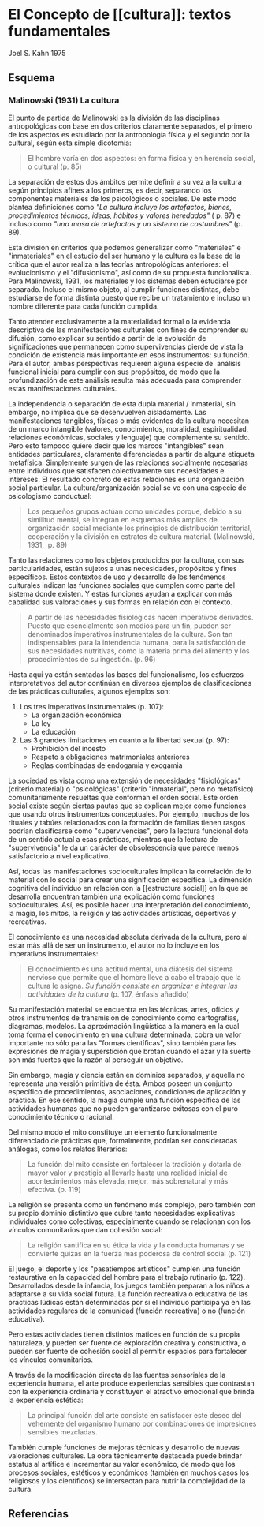 # El Concepto de [[cultura]]: textos fundamentales
Joel S. Kahn 1975

## Esquema
### Malinowski (1931) La  cultura
El punto de partida de Malinowski es la división de las disciplinas antropológicas con base en dos criterios claramente separados, el primero de los aspectos es estudiado por la antropología física y el segundo por la cultural, según esta simple dicotomía:

>El hombre varía en dos aspectos: en forma física y en herencia social, o cultural (p. 85)

La separación de estos dos ámbitos permite definir a su vez a la cultura según principios afines a los primeros, es decir, separando los componentes materiales de los psicológicos o sociales. De este modo plantea definiciones como *"La cultura incluye los artefactos, bienes, procedimientos técnicos, ideas, hábitos y valores heredados"* ( p. 87) e incluso como *"una masa de artefactos y un sistema de costumbres"* (p. 89).

Esta división en criterios que podemos generalizar como "materiales" e "inmateriales" en el estudio del ser humano y la cultura es la base de la crítica que el autor realiza a las teorías antropológicas anteriores: el evolucionismo y el "difusionismo", así como de su propuesta funcionalista. Para Malinowski, 1931, los materiales y los sistemas deben estudiarse por separado. Incluso el mismo objeto, al cumplir funciones distintas, debe estudiarse de forma distinta puesto que recibe un tratamiento e incluso un nombre diferente para cada función cumplida.

Tanto atender exclusivamente a la materialidad formal o la evidencia descriptiva de las manifestaciones culturales con fines de comprender su difusión, como explicar su sentido a partir de la evolución de significaciones que permanecen como supervivencias pierde de vista la condición de existencia más importante en esos instrumentos: su función. Para el autor, ambas perspectivas requieren alguna especie de  análisis funcional inicial para cumplir con sus propósitos, de modo que la profundización de este análisis resulta más adecuada para comprender estas manifestaciones culturales.

La independencia o separación de esta dupla material / inmaterial, sin embargo, no implica que se desenvuelven aisladamente. Las manifestaciones tangibles, físicas o más evidentes de la cultura necesitan de un marco intangible (valores, conocimientos, moralidad, espiritualidad, relaciones económicas, sociales y lenguaje) que complemente su sentido. Pero esto tampoco quiere decir que los marcos "intangibles" sean entidades particulares, claramente diferenciadas a partir de alguna etiqueta metafísica. Simplemente surgen de las relaciones socialmente necesarias entre individuos que satisfacen colectivamente sus necesidades e intereses. El resultado concreto de estas relaciones es una organización social particular. La cultura/organización social se ve con una especie de psicologismo conductual:

>Los pequeños grupos actúan como unidades porque, debido a su similitud mental, se integran en esquemas más amplios de organización social mediante los principios de distribución territorial, cooperación y la división en estratos de cultura material. (Malinowski, 1931,  p. 89)

Tanto las relaciones como los objetos producidos por la cultura, con sus particularidades, están sujetos a unas necesidades, propósitos y fines específicos. Estos contextos de uso y desarrollo de los fenómenos culturales indican las funciones sociales que cumplen como parte del sistema donde existen. Y estas funciones ayudan a explicar con más cabalidad sus valoraciones y sus formas en relación con el contexto.

>A partir de las necesidades fisiológicas nacen imperativos derivados. Puesto que esencialmente son medios para un fin, pueden ser denominados imperativos instrumentales de la cultura. Son tan indispensables para la intendencia humana, para la satisfacción de sus necesidades nutritivas, como la materia prima del alimento y los procedimientos de su ingestión. (p. 96) 

Hasta aquí ya están sentadas las bases del funcionalismo, los esfuerzos interpretativos del autor continúan en diversos ejemplos de clasificaciones de las prácticas culturales, algunos ejemplos son:

1.  Los tres imperativos instrumentales (p. 107):
	- La organización económica
	- La ley
	- La educación
2. Las 3 grandes limitaciones en cuanto a la libertad sexual (p. 97):
	- Prohibición del incesto
	- Respeto a obligaciones matrimoniales anteriores
	- Reglas combinadas de endogamia y exogamia

La sociedad es vista como una extensión de necesidades "fisiológicas" (criterio material) o "psicológicas" (criterio "inmaterial", pero no metafísico) comunitariamente resueltas que conforman el orden social. Este orden social existe según ciertas pautas que se explican mejor como funciones que usando otros instrumentos conceptuales. Por ejemplo, muchos de los rituales y tabúes relacionados con la formación de familias tienen rasgos podrían clasificarse como "supervivencias", pero la lectura funcional dota de un sentido actual a esas prácticas, mientras que la lectura de "supervivencia" le da un carácter de obsolescencia que parece menos satisfactorio a nivel explicativo.

Así, todas las manifestaciones socioculturales implican la correlación de lo material con lo social para crear una significación específica. La dimensión cognitiva del individuo en relación con la [[estructura social]] en la que se desarrolla encuentran también una explicación como funciones socioculturales. Así, es posible hacer una interpretación del conocimiento, la magia, los mitos, la religión y las actividades artísticas, deportivas y recreativas.

El conocimiento es una necesidad absoluta derivada de la cultura, pero al estar más allá de ser un instrumento, el autor no lo incluye en los imperativos instrumentales:

>El conocimiento es una actitud mental, una diátesis del sistema nervioso que permite que el hombre lleve a cabo el trabajo que la cultura le asigna. *Su función consiste en organizar e integrar las actividades de la cultura* (p. 107, énfasis añadido)

Su manifestación material se encuentra en las técnicas, artes, oficios y otros instrumentos de transmisión de conocimiento como cartografías, diagramas, modelos. La aproximación lingüística a la manera en la cual toma forma el conocimiento en una cultura determinada, cobra un valor importante no sólo para las "formas científicas", sino también para las expresiones de magia y superstición que brotan cuando el azar y la suerte son más fuertes que la razón al perseguir un objetivo.

Sin embargo, magia y ciencia están en dominios separados, y aquella no representa una versión primitiva de ésta. Ambos poseen un conjunto específico de procedimientos, asociaciones, condiciones de aplicación y práctica. En ese sentido, la magia cumple una función específica de las actividades humanas que no pueden garantizarse exitosas con el puro conocimiento técnico o racional.

Del mismo modo el mito constituye un elemento funcionalmente diferenciado de prácticas que, formalmente, podrían ser consideradas análogas, como los relatos literarios:

>La función del mito consiste en fortalecer la tradición y dotarla de mayor valor y prestigio al llevarle hasta una realidad inicial de acontecimientos más elevada, mejor, más sobrenatural y más efectiva. (p. 119)

La religión se presenta como un fenómeno más complejo, pero también con su propio dominio distintivo que cubre tanto necesidades explicativas individuales como colectivas, especialmente cuando se relacionan con los vínculos comunitarios que dan cohesión social:

>La religión santifica en su ética la vida y la conducta humanas y se convierte quizás en la fuerza más poderosa de control social (p. 121)

El juego, el deporte y los "pasatiempos artísticos" cumplen una función restaurativa en la capacidad del hombre para el trabajo rutinario (p. 122). Desarrollados desde la infancia, los juegos también preparan a los niños a adaptarse a su vida social futura. La función recreativa o educativa de las prácticas lúdicas están determinadas por si el individuo participa ya en las actividades regulares de la comunidad (función recreativa) o no (función educativa).

Pero estas actividades tienen distintos matices en función de su propia naturaleza, y pueden ser fuente de exploración creativa y constructiva, o pueden ser fuente de cohesión social al permitir espacios para fortalecer los vínculos comunitarios.

A través de la modificación directa de las fuentes sensoriales de la experiencia humana, el arte produce experiencias sensibles que contrastan con la experiencia ordinaria y constituyen el atractivo emocional que brinda la experiencia estética:

>La principal función del arte consiste en satisfacer este deseo del vehemente del organismo humano por combinaciones de impresiones sensibles mezcladas.

También cumple funciones de mejoras técnicas y desarrollo de nuevas valoraciones culturales. La obra técnicamente destacada puede brindar estatus al artífice e incrementar su valor económico, de modo que los procesos sociales, estéticos y económicos (también en muchos casos los religiosos y los científicos) se intersectan para nutrir la complejidad de la cultura.

## Referencias

